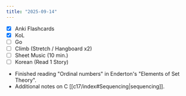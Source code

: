```yaml
---
title: "2025-09-14"
---
```


- [x] Anki Flashcards
- [x] KoL
- [ ] Go
- [ ] Climb (Stretch / Hangboard x2)
- [ ] Sheet Music (10 min.)
- [ ] Korean (Read 1 Story)

* Finished reading "Ordinal numbers" in Enderton's "Elements of Set Theory".
* Additional notes on C [[c17/index#Sequencing|sequencing]].